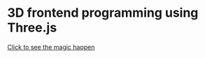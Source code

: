 # 3D frontend programming using Three.js

[Click to see the magic happen](https://wangx733.github.io/3Dprogramming/)
